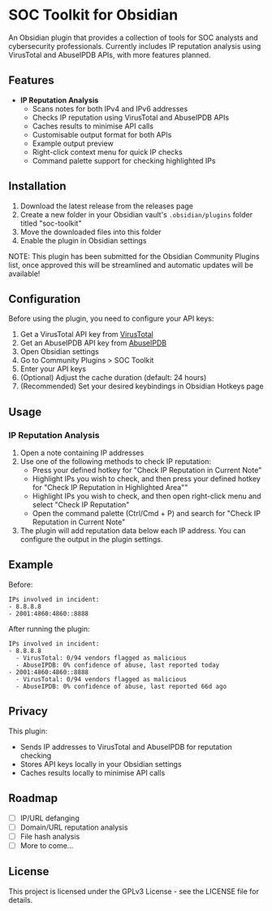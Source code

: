 # SOC Toolkit for Obsidian

An Obsidian plugin that provides a collection of tools for SOC analysts and cybersecurity professionals. Currently includes IP reputation analysis using VirusTotal and AbuseIPDB APIs, with more features planned.

## Features

- **IP Reputation Analysis**
  - Scans notes for both IPv4 and IPv6 addresses
  - Checks IP reputation using VirusTotal and AbuseIPDB APIs
  - Caches results to minimise API calls
  - Customisable output format for both APIs
  - Example output preview
  - Right-click context menu for quick IP checks
  - Command palette support for checking highlighted IPs

## Installation

1. Download the latest release from the releases page
2. Create a new folder in your Obsidian vault's `.obsidian/plugins` folder titled "soc-toolkit"
3. Move the downloaded files into this folder
4. Enable the plugin in Obsidian settings

NOTE: This plugin has been submitted for the Obsidian Community Plugins list, once approved this will be streamlined and automatic updates will be available!

## Configuration

Before using the plugin, you need to configure your API keys:

1. Get a VirusTotal API key from [VirusTotal](https://www.virustotal.com/gui/join-us)
2. Get an AbuseIPDB API key from [AbuseIPDB](https://www.abuseipdb.com/account/api)
3. Open Obsidian settings
4. Go to Community Plugins > SOC Toolkit
5. Enter your API keys
6. (Optional) Adjust the cache duration (default: 24 hours)
7. (Recommended) Set your desired keybindings in Obsidian Hotkeys page

## Usage

### IP Reputation Analysis

1. Open a note containing IP addresses
2. Use one of the following methods to check IP reputation:
   - Press your defined hotkey for "Check IP Reputation in Current Note"
   - Highlight IPs you wish to check, and then press your defined hotkey for "Check IP Reputation in Highlighted Area""
   - Highlight IPs you wish to check, and then open right-click menu and select "Check IP Reputation" 
   - Open the command palette (Ctrl/Cmd + P) and search for "Check IP Reputation in Current Note"
3. The plugin will add reputation data below each IP address. You can configure the output in the plugin settings.

## Example

Before:
```
IPs involved in incident:
- 8.8.8.8
- 2001:4860:4860::8888
```

After running the plugin:
```
IPs involved in incident:
- 8.8.8.8
  - VirusTotal: 0/94 vendors flagged as malicious
  - AbuseIPDB: 0% confidence of abuse, last reported today
- 2001:4860:4860::8888
  - VirusTotal: 0/94 vendors flagged as malicious
  - AbuseIPDB: 0% confidence of abuse, last reported 66d ago
```

## Privacy

This plugin:
- Sends IP addresses to VirusTotal and AbuseIPDB for reputation checking
- Stores API keys locally in your Obsidian settings
- Caches results locally to minimise API calls

## Roadmap

- [ ] IP/URL defanging
- [ ] Domain/URL reputation analysis
- [ ] File hash analysis
- [ ] More to come...

## License

This project is licensed under the GPLv3 License - see the LICENSE file for details. 